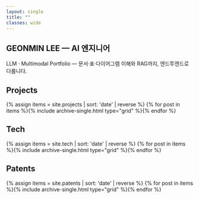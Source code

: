 ```yaml
---
layout: single
title: ""
classes: wide
---
```


<section class="hero">
  <h1>GEONMIN LEE — AI 엔지니어</h1>
  <p class="hero-sub">LLM · Multimodal Portfolio — 문서·표·다이어그램 이해와 RAG까지, 엔드투엔드로 다룹니다.</p>
</section>

<section class="section">
  <div class="section-head"><h2>Projects</h2></div>
  <div class="grid__wrapper">
    {% assign items = site.projects | sort: 'date' | reverse %}
    {% for post in items %}{% include archive-single.html type="grid" %}{% endfor %}
  </div>
</section>

<section class="section">
  <div class="section-head"><h2>Tech</h2></div>
  <div class="grid__wrapper">
    {% assign items = site.tech | sort: 'date' | reverse %}
    {% for post in items %}{% include archive-single.html type="grid" %}{% endfor %}
  </div>
</section>

<section class="section">
  <div class="section-head"><h2>Patents</h2></div>
  <div class="grid__wrapper">
    {% assign items = site.patents | sort: 'date' | reverse %}
    {% for post in items %}{% include archive-single.html type="grid" %}{% endfor %}
  </div>
</section>
